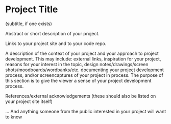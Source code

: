 # Project Title 
(subtitle, if one exists)

Abstract or short description of your project.

Links to your project site and to your code repo.

A description of the context of your project and your approach to project development. This may include: external links, inspiration for your project, reasons for your interest in the topic, design notes/drawings/screen shots/moodboards/wordbanks/etc. documenting your project development process, and/or screencaptures of your project in process. The purpose of this section is to give the viewer a sense of your project development process.

References/external acknowledgements
(these should also be listed on your project site itself)

... And anything someone from the public interested in your project will want to know
